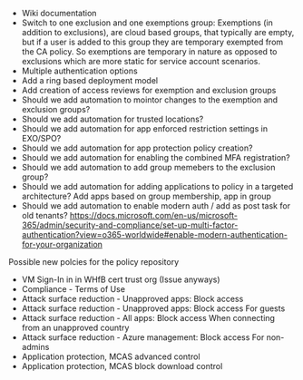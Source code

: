 * Wiki documentation
* Switch to one exclusion and one exemptions group: Exemptions (in addition to exclusions), are cloud based groups, that typically are empty, but if a user is added to this group they are temporary exempted from the CA policy. So exemptions are temporary in nature as opposed to exclusions which are more static for service account scenarios.
* Multiple authentication options
* Add a ring based deployment model
* Add creation of access reviews for exemption and exclusion groups
* Should we add automation to mointor changes to the exemption and exclusion groups?
* Should we add automation for trusted locations?
* Should we add automation for app enforced restriction settings in EXO/SPO?
* Should we add automation for app protection policy creation?
* Should we add automation for enabling the combined MFA registration?
* Should we add automation to add group memebers to the exclusion group?
* Should we add automation for adding applications to policy in a targeted architecture? Add apps based on group membership, app in group
* Should we add automation to enable modern auth / add as post task for old tenants? https://docs.microsoft.com/en-us/microsoft-365/admin/security-and-compliance/set-up-multi-factor-authentication?view=o365-worldwide#enable-modern-authentication-for-your-organization

Possible new polcies for the policy repository
* VM Sign-In in in WHfB cert trust org (Issue anyways)
* Compliance - Terms of Use
* Attack surface reduction - Unapproved apps: Block access
* Attack surface reduction - Unapproved apps: Block access For guests
* Attack surface reduction - All apps: Block access When connecting from an unapproved country
* Attack surface reduction - Azure management: Block access For non-admins
* Application protection, MCAS advanced control
* Application protection, MCAS block download control
